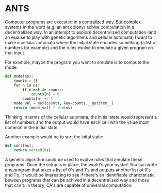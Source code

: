 # ANTS

Computer programs are executed in a centralized way. But complex systems in the word (e.g. an ant colony) achive computation in a decentralized way. In an attempt to explore decentralized computation (and an excuse to play with genetic algorithms and cellular automata) I want to make a cellular automata where the initial state encodes something (a list of numbers for example) and the rules evolve to emulate a given program on that input.

For example, maybe the program you want to emulate is to compute the mode:
```python
def mode(ns):
    counts = {}
    for n in ns:
        if n not in counts:
            counts[n] = 0
        counts[n] += 1
    mode_val = max(counts, key=counts.__getitem__)
    return [mode_val] * len(ns)
```
Thinking in terms of the cellular automata, the initial state would represent a list of numbers and the output would have each cell with the value most common in the initial state.

Another example would be to sort the inital state:
```python
def sort(ns):
    return sorted(ns)
```

A genetic algorithm could be used to evolve rules that emulate these programs. Once the setup is in place, the world's your oyster! You can write any program that takes a list of 0's and 1's and outputs another list of 0's and 1's. It would be interesting to see if there's an identifiable charictaristic beween programs that can be achived in a decentralized way and those that can't. In theory, CA's are capable of universal computation.
